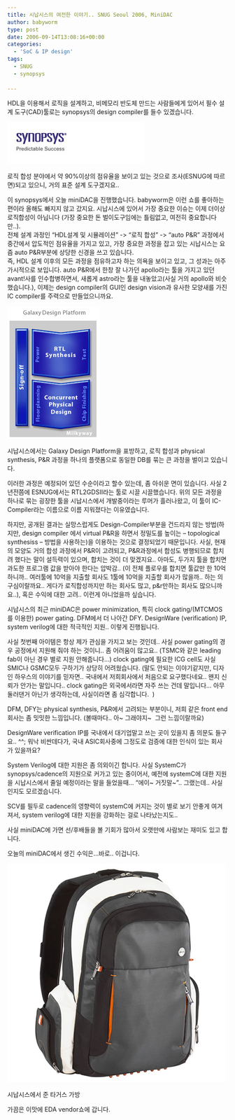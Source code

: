 ```yaml
---
title: 시납시스의 여전한 이야기.. SNUG Seoul 2006, MiniDAC
author: babyworm
type: post
date: 2006-09-14T13:08:16+00:00
categories:
  - 'SoC & IP design'
tags:
  - SNUG
  - synopsys

---
```

HDL을 이용해서 로직을 설계하고, 비메모리 반도체 만드는 사람들에게 있어서 필수 설계 도구(CAD)툴로는 synopsys의 design compiler를 들수 있겠습니다.

<img loading="lazy" decoding="async" src="featured_synopsys.jpg">

로직 합성 분야에서 약 90%이상의 점유율을 보이고 있는 것으로 조사(ESNUG에 따르면)되고 있으니, 거의 표준 설계 도구겠지요..

이 synopsys에서 오늘 miniDAC을 진행했습니다. babyworm은 이런 쇼를 좋아하는 편이라 올해도 빠지지 않고 갔지요. 시납시스에 있어서 가장 중요한 이슈는 이제 더이상 로직합성이 아닙니다 (가장 중요한 돈 벌이도구임에는 틀림없고, 여전히 중요합니다만..).<br>
전체 설계 과정인 “HDL설계 및 시뮬레이션” -> “로직 합성” -> “auto P&R” 과정에서 중간에서 압도적인 점유율을 가지고 있고, 가장 중요한 과정을 잡고 있는 시납시스는 요즘 auto P&R부분에 상당한 신경을 쓰고 있습니다.<br>
즉, HDL 설계 이후의 모든 과정을 점유하고자 하는 의욕을 보이고 있고, 그 성과는 아주 가시적으로 보입니다. auto P&R에서 한창 잘 나가던 apollo라는 툴을 가지고 있던 avant!사를 인수합병하면서, 새롭게 astro라는 툴을 내놓았고(사실 거의 apollo와 비슷했습니다.), 이제는 design compiler의 GUI인 design vision과 유사한 모양새를 가진 IC compiler를 주력으로 만들었으니까요.

<img loading="lazy" decoding="async" src="galaxy.jpg">

시납시스에서는 Galaxy Design Platform을 표방하고, 로직 합성과 physical synthesis, P&R 과정을 하나의 플랫폼으로 동일한 DB를 묶는 큰 과정을 벌이고 있습니다.

이러한 과정은 예정되어 있던 수순이라고 할수 있는데, 좀 아쉬운 면이 있습니다.
사실 2년전쯤에 ESNUG에서는 RTL2GDSII라는 툴로 시끌 시끌했습니다. 위의 모든 과정을 하나로 묶는 굉장한 툴을 시납시스에서 개발중이라는 루머가 흘러나왔고, 이 툴이 IC-Compiler라는 이름으로 이름 지워졌다는 이유였습니다.

하지만, 공개된 결과는 실망스럽게도 Design-Compiler부분을 건드리지 않는 방법(하지만, design compiler 에서 virtual P&R을 하면서 정밀도를 높이는 – topological synthesiss – 방법을 사용하는)을 이용하는 것으로 결정되었기 때문입니다.
사실, 현재의 모양도 거의 합성 과정에서 P&R이 고려되고, P&R과정에서 합성도 병행되므로 합치려 했다는 말이 설득력이 있으며, 합치는 것이 더 맞겠지요..
아마도, 두가지 툴을 합치면 과도한 프로그램 값을 받아야 한다는 압박감.. (이 전체 플로우를 합치면 툴값만 한 10억하니까.. 여러툴에 10억을 지출할 회사도 1툴에 10억을 지출할 회사가 많을까.. 하는 의구심이랄까요.. 게다가 로직합성까지만 하는 회사도 많고, p&r만하는 회사도 많으니까요..), 혹은 수익에 대한 고려.. 이런게 아니었을까 싶습니다.

시납시스의 최근 miniDAC은 power minimization, 특히 clock gating/(MTCMOS를 이용한) power gating.
DFM에서 더 나아간 DFY. DesignWare (verification) IP, system verilog에 대한 적극적인 지원.. 이렇게 진행됩니다.

사실 첫번째 아이템은 항상 제가 관심을 가지고 보는 것인데.. 사실 power gating의 경우 공정에서 지원해 줘야 하는 것이니.. 좀 어려움이 많고요.. (TSMC와 같은 leading fab이 아닌 경우 별로 지원 안해줍니다…)
clock gating에 필요한 ICG cell도 사실 SMIC나 GSMC모두 구하기가 상당히 어려웠습니다. (말도 안되는 이야기같지만, 디자인 하우스의 이야기를 믿자면.. 국내에서 저희회사에서 처음으로 요구했다네요.. 왠지 신뢰가 안가는 말입니다.. clock gating은 외국에서라면 자주 쓰는 건데 말입니다… 아무 둘러댄거 아닌가 생각하는데, 사실이라면 좀 심각합니다.  )

DFM, DFY는 physical synthesis, P&R에서 고려되는 부분이니, 저희 같은 front end회사는 좀 밋밋한 느낌입니다. (볼때마다.. 아~ 그래야지~  그런 느낌이랄까요)

DesignWare verification IP를 국내에서 대기업말고 쓰는 곳이 있을지 좀 의문도 들구요.. ^^; 워낙 비싼데다가, 국내 ASIC회사중에 그정도로 검증에 대한 인식이 있는 회사가 있을까요?

System Verilog에 대한 지원은 좀 의외이긴 합니다. 사실 SystemC가 synopsys/cadence의 지원으로 커가고 있는 중이어서, 예전에 systemC에 대한 지원을 시납시스에서 줄일 예정이라는 말을 들었을때… “에이~ 거짓말~”.. 그랬는데.. 사실인지도 모르겠습니다.

SCV를 필두로 cadence의 영향력이 systemC에 커지는 것이 별로 보기 안좋게 여겨져서, system verilog에 대한 지원을 강화하는 걸로 나타났는지도..

사실 miniDAC에 가면 선/후배들을 볼 기회가 많아서 오랫만에 사람보는 재미도 있고 합니다.

오늘의 miniDAC에서 생긴 수익은…바로.. 이겁니다.

<div style="width: 510px" class="wp-caption aligncenter">
  <img loading="lazy" decoding="async" src="targus_back.jpg" width="500" height="500" alt="" data-recalc-dims="1" />

  <p class="wp-caption-text">
    시납시스에서 준 타거스 가방
  </p>
</div>

가끔은 이맛에 EDA vendor쇼에 갑니다.
